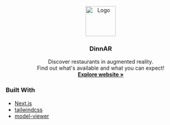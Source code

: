 <div id="top"></div>

<div align="center">
  <a href="https://github.com/fardage/Dinnar">
    <img src="https://dinnar.app/dinnar_logo.png" alt="Logo" width="80" height="80">
  </a>

  <h3 align="center">DinnAR</h3>

  <p align="center">
    Discover restaurants in augmented reality.<br />Find out what's available and what you can expect!
    <br />
    <a href="https://dinnar.app"><strong>Explore website »</strong></a>
  </p>
</div>

### Built With

-   [Next.js](https://nextjs.org/)
-   [tailwindcss](https://tailwindcss.com/)
-   [model-viewer](https://modelviewer.dev/)
